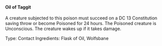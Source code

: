 #### Oil of Taggit
A creature subjected to this poison must succeed on a DC 13 Constitution saving throw or become Poisoned for 24 hours. The Poisoned creature is Unconscious. The creature wakes up if it takes damage.

Type: Contact
Ingredients: Flask of Oil, Wolfsbane